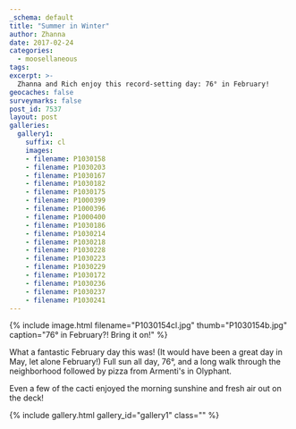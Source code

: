 ```yaml
---
_schema: default
title: "Summer in Winter"
author: Zhanna
date: 2017-02-24
categories:
  - moosellaneous
tags:
excerpt: >-
  Zhanna and Rich enjoy this record-setting day: 76° in February!
geocaches: false
surveymarks: false
post_id: 7537
layout: post                      
galleries:
  gallery1:
    suffix: cl
    images:
    - filename: P1030158
    - filename: P1030203
    - filename: P1030167
    - filename: P1030182
    - filename: P1030175
    - filename: P1000399
    - filename: P1000396
    - filename: P1000400
    - filename: P1030186
    - filename: P1030214
    - filename: P1030218
    - filename: P1030228
    - filename: P1030223
    - filename: P1030229
    - filename: P1030172
    - filename: P1030236
    - filename: P1030237
    - filename: P1030241      
---
```


{% include image.html filename="P1030154cl.jpg" thumb="P1030154b.jpg" caption="76° in February?! Bring it on!" %}

What a fantastic February day this was! (It would have been a great day in May, let alone February!) Full sun all day, 76°, and a long walk through the neighborhood followed by pizza from Armenti's in Olyphant.

Even a few of the cacti enjoyed the morning sunshine and fresh air out on the deck! 

{% include gallery.html gallery_id="gallery1" class="" %}
